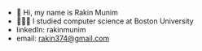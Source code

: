 - 👋 Hi, my name is Rakin Munim
- 👨🏽‍🎓 I studied computer science at Boston University
- linkedIn: rakinmunim
- email: rakin374@gmail.com 

<!---
rakin374/rakin374 is a ✨ special ✨ repository because its `README.md` (this file) appears on your GitHub profile.
You can click the Preview link to take a look at your changes.
--->

